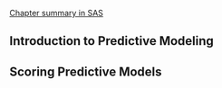 [Chapter summary in SAS](https://support.sas.com/edu/OLTRN/ECST131/m555/m555_3_a_sum.htm)

## Introduction to Predictive Modeling

## Scoring Predictive Models